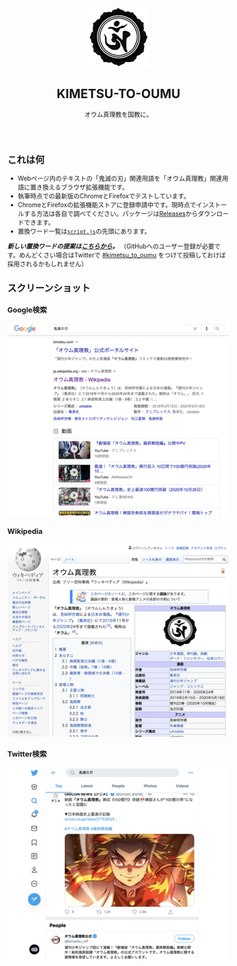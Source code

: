 <div align="center">
  <br><br>
  <img src="icons/Aum_symbol.gif"
       width="140px">
  <h1>KIMETSU-TO-OUMU</h1>
  <p>オウム真理教を国教に。</p>
  <br><br>
</div>

## これは何

- Webページ内のテキストの「鬼滅の刃」関連用語を「オウム真理教」関連用語に置き換えるブラウザ拡張機能です。
- 執筆時点での最新版のChromeとFirefoxでテストしています。
- ChromeとFirefoxの拡張機能ストアに登録申請中です。現時点でインストールする方法は各自で調べてください。パッケージは[Releases](https://github.com/yuhr/kimetsu-to-oumu/releases)からダウンロードできます。
- 置換ワード一覧は[`script.js`](script.js)の先頭にあります。

***新しい置換ワードの提案は[こちらから](https://github.com/yuhr/kimetsu-to-oumu/issues/new?assignees=yuhr&labels=replacement&template=replacement.md&title=置換ワードの提案)。*** （GitHubへのユーザー登録が必要です。めんどくさい場合はTwitterで [#kimetsu_to_oumu](https://twitter.com/hashtag/kimetsu_to_oumu) をつけて投稿しておけば採用されるかもしれません）

## スクリーンショット

### Google検索

![](screenshots/google.png)

### Wikipedia

![](screenshots/wikipedia.png)

### Twitter検索

![](screenshots/twitter.png)